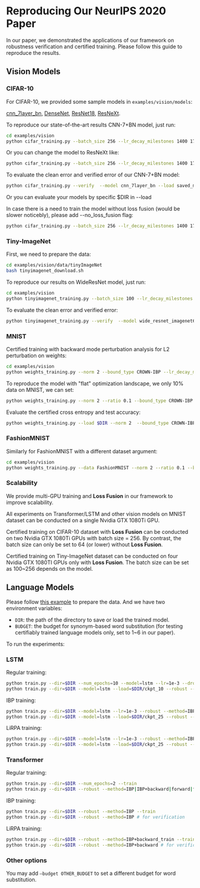 # Reproducing Our NeurIPS 2020 Paper

In our paper, we demonstrated the applications of our framework on robustness verification and certified training. Please follow this guide to reproduce the results.

## Vision Models

### CIFAR-10

For CIFAR-10, we provided some sample models in `examples/vision/models`:

[cnn_7layer_bn](../examples/vision/models/feedforward.py),
[DenseNet](../examples/vision/models/densenet.py),
[ResNet18](../examples/vision/models/resnet18.py),
[ResNeXt](../examples/vision/models/resnext.py).

To reproduce our state-of-the-art results CNN-7+BN model, just run:

```bash
cd examples/vision
python cifar_training.py --batch_size 256 --lr_decay_milestones 1400 1700 --model cnn_7layer_bn
```

Or you can change the model to ResNeXt like:

```bash
python cifar_training.py --batch_size 256 --lr_decay_milestones 1400 1700 --model ResNeXt_cifar
```

To evaluate the clean error and verified error of our CNN-7+BN model:

```bash
python cifar_training.py --verify  --model cnn_7layer_bn --load saved_models/cnn_7layer_bn_cifar --eps 0.03137254901961
```

Or you can evaluate your models by specific $DIR  in --load

In case there is a need to train the model without loss fusion (would be slower noticebly),  please add --no_loss_fusion flag:

```bash
python cifar_training.py --batch_size 256 --lr_decay_milestones 1400 1700 --model cnn_7layer_bn --no_loss_fusion
```

### Tiny-ImageNet

First, we need to prepare the data:

```bash
cd examples/vision/data/tinyImageNet
bash tinyimagenet_download.sh
```

To reproduce our results on WideResNet model, just run:

```bash
cd examples/vision
python tinyimagenet_training.py --batch_size 100 --lr_decay_milestones 600 700 --model wide_resnet_imagenet64
```

To evaluate the clean error and verified error:

```bash
python tinyimagenet_training.py --verify  --model wide_resnet_imagenet64 --load $DIR --eps 0.003921568627451
```

### MNIST

Certified training with backward mode perturbation analysis for L2 perturbation on weights:

```bash
cd examples/vision
python weights_training.py --norm 2 --bound_type CROWN-IBP --lr_decay_milestones 120 140
```

To reproduce the model with  "flat" optimization landscape, we only 10% data on MNIST, we can set:

```bash
python weights_training.py --norm 2 --ratio 0.1 --bound_type CROWN-IBP --batch_size 500 --lr_decay_milestones 3700 4000 --scheduler_opts start=200,length=3200 --opt SGD --lr 0.1
```

Evaluate the certified cross entropy and test accuracy:

```bash
python weights_training.py --load $DIR --norm 2  --bound_type CROWN-IBP --batch_size 500 --verify
```

### FashionMNIST

Similarly for FashionMNIST with a different dataset argument:

```bash
cd examples/vision
python weights_training.py --data FashionMNIST --norm 2 --ratio 0.1 --bound_type CROWN-IBP --batch_size 500 --lr_decay_milestones 3700 4000 --scheduler_opts start=200,length=3200 --opt SGD --lr 0.1 --eps 0.05
```

### Scalability

We provide multi-GPU training and **Loss Fusion** in our framework to improve scalability.

All experiments on Transformer/LSTM and other vision models on MNIST dataset
can be conducted on a single Nvidia GTX 1080Ti GPU.

Certified training on CIFAR-10 dataset with **Loss Fusion** can be conducted
on two Nvidia GTX 1080Ti GPUs with batch size = 256.  By contrast, the batch
size can only be set to 64 (or lower) without **Loss Fusion**.

Certified training on Tiny-ImageNet dataset can be conducted on four Nvidia GTX
1080TI GPUs only with **Loss Fusion**. The batch size can be  set as 100~256
depends on the model.

## Language Models

Please follow [this example](examples.md#certifiably-robust-language-classifier-with-transformer-and-lstm) to prepare the data. And we have two environment variables:

- `DIR`: the path of the directory to save or load the trained model.
- `BUDGET`: the budget for synonym-based word substitution (for testing certifiably trained language models only, set to 1~6 in our paper).

To run the experiments:

### LSTM

Regular training:

```bash
python train.py --dir=$DIR --num_epochs=10 --model=lstm --lr=1e-3 --dropout=0.5 --train
python train.py --dir=$DIR --model=lstm --load=$DIR/ckpt_10 --robust --method=IBP|IBP+backward|forward|forward+backward # for verification
```

IBP training:

```bash
python train.py --dir=$DIR --model=lstm --lr=1e-3 --robust --method=IBP --dropout=0.5 --train
python train.py --dir=$DIR --model=lstm --load=$DIR/ckpt_25 --robust --method=IBP # for verification
```

LiRPA training:

```bash
python train.py --dir=$DIR --model=lstm --lr=1e-3 --robust --method=IBP+backward_train --dropout=0.5 --train
python train.py --dir=$DIR --model=lstm --load=$DIR/ckpt_25 --robust --method=IBP+backward # for verification
```

### Transformer

Regular training:

```bash
python train.py --dir=$DIR --num_epochs=2 --train
python train.py --dir=$DIR --robust --method=IBP|IBP+backward|forward|forward+backward # for verification
```

IBP training:

```bash
python train.py --dir=$DIR --robust --method=IBP --train
python train.py --dir=$DIR --robust --method=IBP # for verification
```

LiRPA training:

```bash
python train.py --dir=$DIR --robust --method=IBP+backward_train --train
python train.py --dir=$DIR --robust --method=IBP+backward # for verification
```

### Other options

You may add `—budget OTHER_BUDGET` to set a different budget for word substitution.

